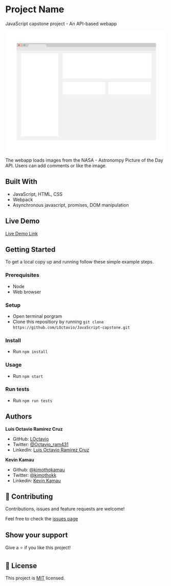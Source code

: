 # Project Name

JavaScript capstone project - An API-based webapp

![screenshot](./app_screenshot.png)

The webapp loads images from the NASA - Astronompy Picture of the Day API.
Users can add comments or like the image.

## Built With

- JavaScript, HTML, CSS
- Webpack
- Asynchronous javascript, promises, DOM manipulation

## Live Demo

[Live Demo Link](https://livedemo.com)


## Getting Started

To get a local copy up and running follow these simple example steps.

### Prerequisites
- Node
- Web browser

### Setup
- Open terminal porgram
- Clone this repositiory by running `git clone https://github.com/LOctavio/JavaScript-capstone.git `


### Install
- Run `npm install`

### Usage
- Run `npm start`

### Run tests
- Run `npm run tests`


## Authors

 **Luis Octavio Ramirez Cruz** 
 - GitHub: [LOctavio](https://github.com/LOctavio) 
 - Twitter: [@Octavio_ram431](https://twitter.com/Octavio_ram431)
  - LinkedIn: [Luis Octavio Ramirez Cruz](https://www.linkedin.com/in/luis-octavio-ramirez-cruz/) 

**Kevin Kamau**
- Github: [@kimothokamau](https://github.com/kimothokamau)
- Twitter: [@kimothokk](https://twitter.com/kimothokk)
- Linkedin: [Kevin Kamau](https://www.linkedin.com/in/kevinkamauk/)

## 🤝 Contributing

Contributions, issues and feature requests are welcome!

Feel free to check the [issues page](https://github.com/LOctavio/JavaScript-capstone/issues)

## Show your support

Give a ⭐️ if you like this project!


## 📝 License

This project is [MIT](lic.url) licensed.
